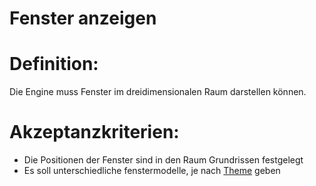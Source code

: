 # Fenster anzeigen


# Definition:

Die Engine muss Fenster im dreidimensionalen Raum darstellen können.

# Akzeptanzkriterien:

- Die Positionen der Fenster sind in den Raum Grundrissen festgelegt 
- Es soll unterschiedliche fenstermodelle, je nach [Theme](Theme-GE.md) geben